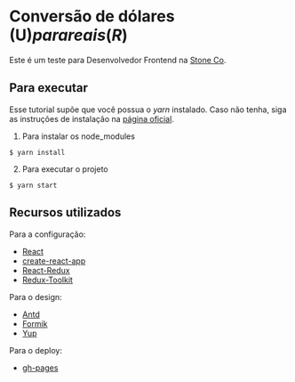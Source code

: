 # Conversão de dólares (U$) para reais (R$)

Este é um teste para Desenvolvedor Frontend na [Stone Co](https://www.stone.co/br/).

## Para executar
Esse tutorial supõe que você possua o _yarn_ instalado. Caso não tenha, siga as instruções de instalação na [página oficial](https://classic.yarnpkg.com/pt-BR/docs/install/#windows-stable).

1. Para instalar os node_modules
```
$ yarn install
```

2. Para executar o projeto
```
$ yarn start
```

## Recursos utilizados
Para a configuração:
- [React](https://reactjs.org/)
- [create-react-app](https://create-react-app.dev/)
- [React-Redux](https://github.com/reduxjs/react-redux)
- [Redux-Toolkit](https://redux-toolkit.js.org/)

Para o design:
- [Antd](https://ant.design/)
- [Formik](https://formik.org/)
- [Yup](https://github.com/jquense/yup)

Para o deploy:
- [gh-pages](https://github.com/tschaub/gh-pages)
